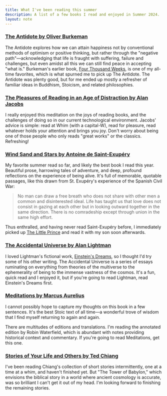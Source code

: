 ```yaml
---
title: What I've been reading this summer
description: A list of a few books I read and enjoyed in Summer 2024.
layout: note
---
```


### [The Antidote by Oliver Burkeman](https://bookshop.org/p/books/the-antidote-happiness-for-people-who-can-t-stand-positive-thinking-oliver-burkeman/6820301)
The Antidote explores how we can attain happiness not by conventional methods of optimism or positive thinking, but rather through the "negative path"—acknowledging that life is fraught with suffering, failure and challenges, but even amidst all this we can still find peace in accepting "what is." Burkeman's earlier book, [Four Thousand Weeks](https://bookshop.org/p/books/four-thousand-weeks-time-management-for-mortals-oliver-burkeman/18140090), is one of my all-time favorites, which is what spurned me to pick up The Antidote. The Antidote was plenty good, but for me ended up mostly a refresher of familiar ideas in Buddhism, Stoicism, and related philosophies.

### [The Pleasures of Reading in an Age of Distraction by Alan Jacobs](https://bookshop.org/p/books/the-pleasures-of-reading-in-an-age-of-distraction-alan-jacobs/11802627)
I really enjoyed this meditation on the joys of reading books, and the challenges of doing so in our current technological environment. Jacobs' advice is simple: read at Whim (with a capital-W), read for pleasure, read whatever holds your attention and brings you joy. Don't worry about being one of those people who only reads "great works" or the classics. Refreshing!

### [Wind Sand and Stars by Antoine de Saint-Exupéry](https://bookshop.org/p/books/wind-sand-and-stars-antoine-de-saint-exupery/6670640)
My favorite summer read so far, and likely the best book I read this year. Beautiful prose, harrowing tales of adventure, and deep, profound reflections on the experience of being alive. It's full of memorable, quotable passages, like this drawn from St. Exupéry's experience of the Spanish Civil War:

>No man can draw a free breath who does not share with other men a common and disinterested ideal. Life has taught us that love does not consist in gazing at each other but in looking outward together in the same direction. There is no comradeship except through union in the same high effort.

Thus enthralled, and having never read Saint-Exupéry before, I immediately picked up [The Little Prince](https://bookshop.org/p/books/the-little-prince-antoine-de-saint-exupery/19071973) and read it with my son soon afterwards.

### [The Accidental Universe by Alan Lightman](https://bookshop.org/p/books/the-accidental-universe-the-world-you-thought-you-knew-alan-lightman/9132318)
I loved Lightman's fictional work, [Einstein's Dreams](https://bookshop.org/p/books/einstein-s-dreams-alan-lightman/7855290), so I thought I'd try some of his other writing. The Accidental Universe is a series of essays ruminating on everything from theories of the multiverse to the ephemerality of being to the immense vastness of the cosmos. It's a fun, quick read and I enjoyed it, but if you're going to read Lightman, read Einstein's Dreams first.

### [Meditations by Marcus Aurelius](https://bookshop.org/p/books/meditations-the-annotated-edition-marcus-aurelius/17129808)
I cannot possibly hope to capture my thoughts on this book in a few sentences. It's the best Stoic text of all time—a wonderful trove of wisdom that I find myself returning to again and again. 

There are multitudes of editions and translations. I'm reading the annotated edition by Robin Waterfield, which is abundant with notes providing historical context and commentary. If you're going to read Meditations, get this one.

### [Stories of Your Life and Others by Ted Chiang](https://bookshop.org/p/books/stories-of-your-life-and-others-lib-e-ted-chiang/1668783://bookshop.org/p/books/stories-of-your-life-and-others-lib-e-ted-chiang/16687839)
I've been reading Chiang's collection of short stories intermittently, one at a time at a whim, and haven't finished yet. But "The Tower of Babylon," which envisions the biblical story in a world where ancient cosmology is accurate, was so brilliant I can't get it out of my head. I'm looking forward to finishing the remaining stories.
